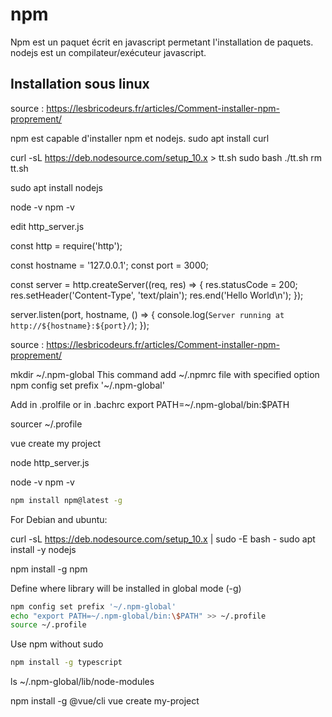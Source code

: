 # npm

Npm est un paquet écrit en javascript permetant l'installation de paquets.
nodejs est un compilateur/exécuteur javascript.


## Installation sous linux

source : https://lesbricodeurs.fr/articles/Comment-installer-npm-proprement/

npm est capable d'installer npm et nodejs.
sudo apt install curl



curl -sL https://deb.nodesource.com/setup_10.x > tt.sh
sudo bash ./tt.sh
rm tt.sh

sudo apt install nodejs



node -v
npm -v


edit http_server.js


const http = require('http');

const hostname = '127.0.0.1';
const port = 3000;

const server = http.createServer((req, res) => {
  res.statusCode = 200;
  res.setHeader('Content-Type', 'text/plain');
  res.end('Hello World\n');
});

server.listen(port, hostname, () => {
  console.log(`Server running at http://${hostname}:${port}/`);
});



source : https://lesbricodeurs.fr/articles/Comment-installer-npm-proprement/



mkdir ~/.npm-global
This command add ~/.npmrc file with specified option
npm config set prefix '~/.npm-global'

Add in .prolfile or in .bachrc
export PATH=~/.npm-global/bin:$PATH

sourcer ~/.profile


vue create my project



node http_server.js






node -v
npm -v

```bash
npm install npm@latest -g
```


For Debian and ubuntu:


curl -sL https://deb.nodesource.com/setup_10.x | sudo -E bash -
sudo apt install -y nodejs

npm install -g npm

Define where library will be installed in global mode (-g)

```bash
npm config set prefix '~/.npm-global'
echo "export PATH=~/.npm-global/bin:\$PATH" >> ~/.profile
source ~/.profile
```

Use npm without sudo
```bash
npm install -g typescript
```
ls ~/.npm-global/lib/node-modules



npm install -g @vue/cli
vue create my-project
